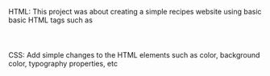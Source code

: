 HTML:
This project was about creating a simple recipes website using basic basic HTML tags such as <h1></h1> <p></p> <a></a> <ul></ul> <ol></ol> <img/>

CSS:
Add simple changes to the HTML elements such as color, background color, typography properties, etc